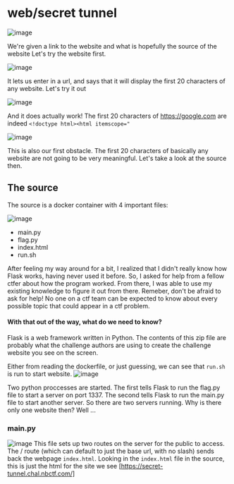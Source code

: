 # web/secret tunnel

![image](https://github.com/AnthonyFangqing/ctf-writeups/assets/77250066/daf49757-0990-4750-b353-6ef41eec2c36)

We're given a link to the website and what is hopefully the source of the website
Let's try the website first.

![image](https://github.com/AnthonyFangqing/ctf-writeups/assets/77250066/474ef7a7-02d1-450c-a26a-90e1f4fec360)

It lets us enter in a url, and says that it will display the first 20 characters of any website. Let's try it out

![image](https://github.com/AnthonyFangqing/ctf-writeups/assets/77250066/5b027549-6adc-495b-8aee-80c57a9a3a43)

And it does actually work! The first 20 characters of https://google.com are indeed `<!doctype html><html itemscope="`

![image](https://github.com/AnthonyFangqing/ctf-writeups/assets/77250066/2ca557b9-1a70-4676-a21e-54039df4e976)

This is also our first obstacle. The first 20 characters of basically any website are not going to be very meaningful. Let's take a look at the source then.

## The source
The source is a docker container with 4 important files: 

![image](https://github.com/AnthonyFangqing/ctf-writeups/assets/77250066/0ce2c44b-5914-4155-bf61-d8faa0b33773)

- main.py 
- flag.py
- index.html
- run.sh

After feeling my way around for a bit, I realized that I didn't really know how Flask works, having never used it before. So, I asked for help from a fellow ctfer about how the program worked.
From there, I was able to use my existing knowledge to figure it out from there. Remeber, don't be afraid to ask for help! No one on a ctf team can be expected to know about every possible topic that could appear in a ctf problem.

#### With that out of the way, what do we need to know?
Flask is a web framework written in Python. The contents of this zip file are probably what the challenge authors are using to create the challenge website you see on the screen.

Either from reading the dockerfile, or just guessing, we can see that `run.sh` is run to start website.
![image](https://github.com/AnthonyFangqing/ctf-writeups/assets/77250066/de4c3877-8dcb-40e1-953f-e8c2cbd772ab)

Two python proccesses are started. The first tells Flask to run the flag.py file to start a server on port 1337. The second tells Flask to run the main.py file to start another server.
So there are two servers running. Why is there only one website then? Well 
...

### main.py
![image](https://github.com/AnthonyFangqing/ctf-writeups/assets/77250066/961b5837-5685-4366-a3ef-798ebfe39c96)
This file sets up two routes on the server for the public to access. The / route (which can default to just the base url, with no slash) sends back the webpage `index.html`. Looking in the `index.html` file in the source, this is just the html for the site we see [https://secret-tunnel.chal.nbctf.com/]
